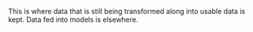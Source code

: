 This is where data that is still being transformed along into usable data is kept. Data fed into models is elsewhere.

